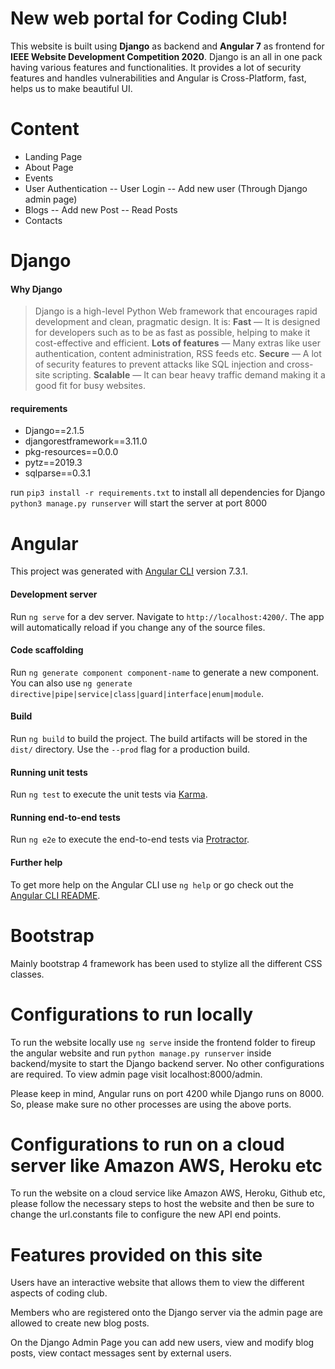# New web portal for Coding Club!

This website is built using **Django** as backend and **Angular 7** as frontend  for **IEEE Website Development Competition 2020**. Django is an all in one pack having various features and functionalities. It provides a lot of security features and handles vulnerabilities and Angular is Cross-Platform, fast, helps us to make beautiful UI. 

# Content
- Landing Page
- About Page
- Events
- User Authentication
-- User Login
-- Add new user (Through Django admin page)
- Blogs
 -- Add new Post
 -- Read Posts
- Contacts 

# Django
#### Why Django
> Django is a high-level Python Web framework that encourages rapid development and clean, pragmatic design. It is:
    **Fast** — It is designed for developers such as to be as fast as possible, helping to make it cost-effective and efficient.
    **Lots of features** — Many extras like user authentication, content administration, RSS feeds etc.
    **Secure** — A lot of security features to prevent attacks like SQL injection and cross-site scripting.
    **Scalable** — It can bear heavy traffic demand making it a good fit for busy websites.


#### requirements
- Django==2.1.5
- djangorestframework==3.11.0
- pkg-resources==0.0.0
- pytz==2019.3
- sqlparse==0.3.1

run ```pip3 install -r requirements.txt``` to install all dependencies for Django
```python3 manage.py runserver``` will start the server at port 8000

 # Angular

This project was generated with [Angular CLI](https://github.com/angular/angular-cli) version 7.3.1.

####  Development server

Run `ng serve` for a dev server. Navigate to `http://localhost:4200/`. The app will automatically reload if you change any of the source files.

#### Code scaffolding

Run `ng generate component component-name` to generate a new component. You can also use `ng generate directive|pipe|service|class|guard|interface|enum|module`.

#### Build

Run `ng build` to build the project. The build artifacts will be stored in the `dist/` directory. Use the `--prod` flag for a production build.

#### Running unit tests

Run `ng test` to execute the unit tests via [Karma](https://karma-runner.github.io).

#### Running end-to-end tests

Run `ng e2e` to execute the end-to-end tests via [Protractor](http://www.protractortest.org/).

#### Further help

To get more help on the Angular CLI use `ng help` or go check out the [Angular CLI README](https://github.com/angular/angular-cli/blob/master/README.md).

# Bootstrap

Mainly bootstrap 4 framework has been used to stylize all the different CSS classes.

# Configurations to run locally
To run the website locally use `ng serve` inside the frontend folder to fireup the angular website and run `python manage.py runserver` inside backend/mysite to start the Django backend server. No other configurations are required. To view admin page visit localhost:8000/admin.

Please keep in mind, Angular runs on port 4200 while Django runs on 8000. So, please make sure no other processes are using the above ports.

# Configurations to run on a cloud server like Amazon AWS, Heroku etc

To run the website on a cloud service like Amazon AWS, Heroku, Github etc, please follow the necessary steps to host the website and then be sure to change the url.constants file to configure the new API end points.

# Features provided on this site
Users have an interactive website that allows them to view the different aspects of coding club.

Members who are registered onto the Django server via the admin page are allowed to create new blog posts.

On the Django Admin Page you can add new users, view and modify blog posts, view contact messages sent by external users.
